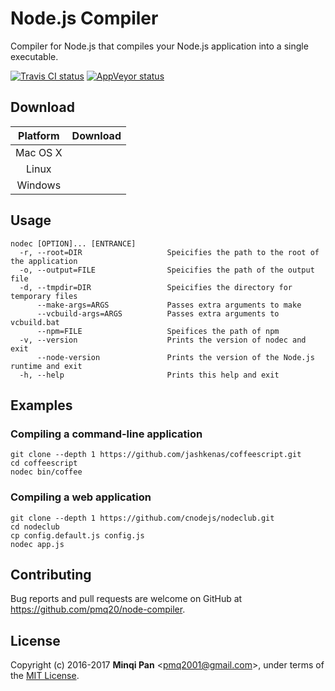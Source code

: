 # Node.js Compiler

Compiler for Node.js that compiles your Node.js application into a single executable.

[![Travis CI status](https://travis-ci.org/pmq20/node-compiler.svg?branch=master)](https://travis-ci.org/pmq20/node-compiler)
[![AppVeyor status](https://ci.appveyor.com/api/projects/status/gap9xne0rayjtynp/branch/master?svg=true)](https://ci.appveyor.com/project/pmq20/node-compiler/branch/master)

## Download

|  Platform  | Download                                              |
|:----------:|-------------------------------------------------------|
|  Mac OS X  |                                                       |
|    Linux   |                                                       |
|   Windows  |                                                       |

## Usage

    nodec [OPTION]... [ENTRANCE]
      -r, --root=DIR                   Speicifies the path to the root of the application
      -o, --output=FILE                Speicifies the path of the output file
      -d, --tmpdir=DIR                 Speicifies the directory for temporary files
          --make-args=ARGS             Passes extra arguments to make
          --vcbuild-args=ARGS          Passes extra arguments to vcbuild.bat
          --npm=FILE                   Speifices the path of npm
      -v, --version                    Prints the version of nodec and exit
          --node-version               Prints the version of the Node.js runtime and exit
      -h, --help                       Prints this help and exit

## Examples

### Compiling a command-line application

    git clone --depth 1 https://github.com/jashkenas/coffeescript.git
    cd coffeescript
    nodec bin/coffee

### Compiling a web application

    git clone --depth 1 https://github.com/cnodejs/nodeclub.git
    cd nodeclub
    cp config.default.js config.js
    nodec app.js

## Contributing

Bug reports and pull requests are welcome on GitHub at https://github.com/pmq20/node-compiler.

## License

Copyright (c) 2016-2017 **Minqi Pan** &lt;pmq2001@gmail.com&gt;, under terms of the [MIT License](http://opensource.org/licenses/MIT).
